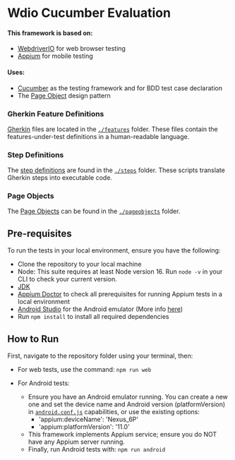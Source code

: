 # Wdio Cucumber Evaluation

#### This framework is based on:
- [WebdriverIO](https://webdriver.io/) for web browser testing
- [Appium](https://appium.io/) for mobile testing

#### Uses:
- [Cucumber](https://cucumber.io/) as the testing framework and for BDD test case declaration
- The [Page Object](https://martinfowler.com/bliki/PageObject.html) design pattern

### Gherkin Feature Definitions
[Gherkin](https://cucumber.io/docs/gherkin/reference/) files are located in the [`./features`](./features) folder. These files contain the features-under-test definitions in a human-readable language.

### Step Definitions
The [step definitions](https://cucumber.io/docs/cucumber/step-definitions/) are found in the [`./steps`](./steps) folder. These scripts translate Gherkin steps into executable code.

### Page Objects
The [Page Objects](https://martinfowler.com/bliki/PageObject.html) can be found in the [`./pageobjects`](./pageobjects) folder.

## Pre-requisites
To run the tests in your local environment, ensure you have the following:
- Clone the repository to your local machine
- Node: This suite requires at least Node version 16. Run `node -v` in your CLI to check your current version.
- [JDK](https://www.oracle.com/java/technologies/downloads/)
- [Appium Doctor](https://www.npmjs.com/package/@appium/doctor) to check all prerequisites for running Appium tests in a local environment
- [Android Studio](https://developer.android.com/studio) for the Android emulator (More info [here](https://developer.android.com/studio/run/emulator))
- Run `npm install` to install all required dependencies

## How to Run
First, navigate to the repository folder using your terminal, then:

- For web tests, use the command: `npm run web`
  
- For Android tests:
  - Ensure you have an Android emulator running. You can create a new one and set the device name and Android version (platformVersion) in [`android.conf.js`](./config/android.conf.js) capabilities, or use the existing options:
    - 'appium:deviceName': 'Nexus_6P'
    - 'appium:platformVersion': '11.0'
  - This framework implements Appium service; ensure you do NOT have any Appium server running.
  - Finally, run Android tests with: `npm run android`
